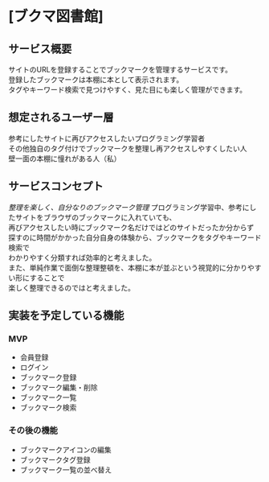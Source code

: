 # [ブクマ図書館]

## サービス概要
サイトのURLを登録することでブックマークを管理するサービスです。  
登録したブックマークは本棚に本として表示されます。  
タグやキーワード検索で見つけやすく、見た目にも楽しく管理ができます。  

## 想定されるユーザー層
参考にしたサイトに再びアクセスしたいプログラミング学習者  
その他独自のタグ付けでブックマークを整理し再アクセスしやすくしたい人  
壁一面の本棚に憧れがある人（私）  

## サービスコンセプト
*整理を楽しく、自分なりのブックマーク管理*
プログラミング学習中、参考にしたサイトをブラウザのブックマークに入れていても、  
再びアクセスしたい時にブックマーク名だけではどのサイトだったか分からず  
探すのに時間がかかった自分自身の体験から、ブックマークをタグやキーワード検索で  
わかりやすく分類すれば効率的と考えました。  
また、単純作業で面倒な整理整頓を、本棚に本が並ぶという視覚的に分かりやすい形にすることで  
楽しく整理できるのではと考えました。  

## 実装を予定している機能
### MVP
* 会員登録  
* ログイン  
* ブックマーク登録  
* ブックマーク編集・削除  
* ブックマーク一覧  
* ブックマーク検索  

### その後の機能
* ブックマークアイコンの編集
* ブックマークタグ登録
* ブックマーク一覧の並べ替え
